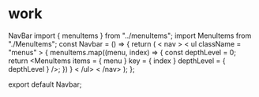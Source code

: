 # work

NavBar 
import {
    menuItems
} from "../menuItems";
import MenuItems from "./MenuItems";
const Navbar = () => {
    return ( <
        nav >
        <
        ul className = "menus" > {
            menuItems.map((menu, index) => {
                const depthLevel = 0;
                return <MenuItems items = {
                    menu
                }
                key = {
                    index
                }
                depthLevel = {
                    depthLevel
                }
                />;
            })
        } <
        /ul> <
        /nav>
    );
};

export default Navbar;
